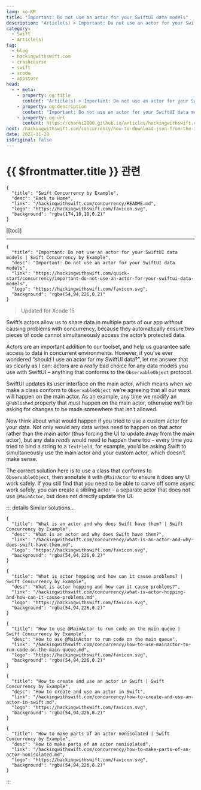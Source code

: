 ```yaml
---
lang: ko-KR
title: "Important: Do not use an actor for your SwiftUI data models"
description: "Article(s) > Important: Do not use an actor for your SwiftUI data models"
category:
  - Swift
  - Article(s)
tag: 
  - blog
  - hackingwithswift.com
  - crashcourse
  - swift
  - xcode
  - appstore
head:
  - - meta:
    - property: og:title
      content: "Article(s) > Important: Do not use an actor for your SwiftUI data models"
    - property: og:description
      content: "Important: Do not use an actor for your SwiftUI data models"
    - property: og:url
      content: https://chanhi2000.github.io/articles/hackingwithswift.com/concurrency/important-do-not-use-an-actor-for-your-swiftui-data-models.html
next: /hackingwithswift.com/concurrency/how-to-download-json-from-the-internet-and-decode-it-into-any-codable-type.md
date: 2021-11-28
isOriginal: false
---
```


# {{ $frontmatter.title }} 관련

```component VPCard
{
  "title": "Swift Concurrency by Example",
  "desc": "Back to Home",
  "link": "/hackingwithswift.com/concurrency/README.md",
  "logo": "https://hackingwithswift.com/favicon.svg",
  "background": "rgba(174,10,10,0.2)"
}
```

[[toc]]

---

```component VPCard
{
  "title": "Important: Do not use an actor for your SwiftUI data models | Swift Concurrency by Example",
  "desc": "Important: Do not use an actor for your SwiftUI data models",
  "link": "https://hackingwithswift.com/quick-start/concurrency/important-do-not-use-an-actor-for-your-swiftui-data-models", 
  "logo": "https://hackingwithswift.com/favicon.svg",
  "background": "rgba(54,94,226,0.2)"
}
```

> Updated for Xcode 15

Swift’s actors allow us to share data in multiple parts of our app *without* causing problems with concurrency, because they automatically ensure two pieces of code cannot simultaneously access the actor’s protected data.

Actors are an important addition to our toolset, and help us guarantee safe access to data in concurrent environments. However, if you’ve ever wondered “should I use an actor for my SwiftUI data?”, let me answer that as clearly as I can: actors are a *really* bad choice for any data models you use with SwiftUI – anything that conforms to the `ObservableObject` protocol.

SwiftUI updates its user interface on the main actor, which means when we make a class conform to `ObservableObject` we’re agreeing that all our work will happen on the main actor. As an example, any time we modify an `@Published` property that *must* happen on the main actor, otherwise we’ll be asking for changes to be made somewhere that isn’t allowed.

Now think about what would happen if you tried to use a custom actor for your data. Not only would any data writes need to happen on that actor rather than the main actor (thus forcing the UI to update away from the main actor), but any data *reads* would need to happen there too – every time you tried to bind a string to a `TextField`, for example, you’d be asking Swift to simultaneously use the main actor and your custom actor, which doesn’t make sense.

The correct solution here is to use a class that conforms to `ObservableObject`, then annotate it with `@MainActor` to ensure it does any UI work safely. If you still find that you need to be able to carve off some async work safely, you can create a sibling actor – a separate actor that does not use `@MainActor`, but does not directly update the UI.

::: details Similar solutions…

```component VPCard
{
  "title": "What is an actor and why does Swift have them? | Swift Concurrency by Example",
  "desc": "What is an actor and why does Swift have them?",
  "link": "/hackingwithswift.com/concurrency/what-is-an-actor-and-why-does-swift-have-them.md",
  "logo": "https://hackingwithswift.com/favicon.svg",
  "background": "rgba(54,94,226,0.2)"
}
```

```component VPCard
{
  "title": "What is actor hopping and how can it cause problems? | Swift Concurrency by Example",
  "desc": "What is actor hopping and how can it cause problems?",
  "link": "/hackingwithswift.com/concurrency/what-is-actor-hopping-and-how-can-it-cause-problems.md",
  "logo": "https://hackingwithswift.com/favicon.svg",
  "background": "rgba(54,94,226,0.2)"
}
```

```component VPCard
{
  "title": "How to use @MainActor to run code on the main queue | Swift Concurrency by Example",
  "desc": "How to use @MainActor to run code on the main queue",
  "link": "/hackingwithswift.com/concurrency/how-to-use-mainactor-to-run-code-on-the-main-queue.md",
  "logo": "https://hackingwithswift.com/favicon.svg",
  "background": "rgba(54,94,226,0.2)"
}
```

```component VPCard
{
  "title": "How to create and use an actor in Swift | Swift Concurrency by Example",
  "desc": "How to create and use an actor in Swift",
  "link": "/hackingwithswift.com/concurrency/how-to-create-and-use-an-actor-in-swift.md",
  "logo": "https://hackingwithswift.com/favicon.svg",
  "background": "rgba(54,94,226,0.2)"
}
```

```component VPCard
{
  "title": "How to make parts of an actor nonisolated | Swift Concurrency by Example",
  "desc": "How to make parts of an actor nonisolated",
  "link": "/hackingwithswift.com/concurrency/how-to-make-parts-of-an-actor-nonisolated.md",
  "logo": "https://hackingwithswift.com/favicon.svg",
  "background": "rgba(54,94,226,0.2)"
}
```

:::

